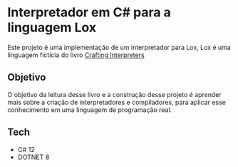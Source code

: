 # Interpretador em C# para a linguagem Lox

Este projeto é uma implementação de um interpretador para Lox,
Lox é uma linguagem fictícia do livro [Crafting Interpreters](https://craftinginterpreters.com/)

## Objetivo
O objetivo da leitura desse livro e a construção desse projeto é aprender mais sobre a criação de interpretadores e compiladores, 
para aplicar esse conhecimento em uma linguagem de programação real.

## Tech
- C# 12
- DOTNET 8
